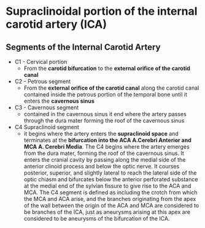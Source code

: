 # Supraclinoidal portion of the internal carotid artery (ICA)
## Segments of the Internal Carotid Artery
- C1 - Cervical portion
	- From the **carotid bifurcation** to the **external orifice of the carotid canal**
- C2  - Petrous segment 
	- From the **external orifice of the carotid canal** along the carotid canal contained inside the petrous portion of the temporal bone until it enters the **cavernous sinus**
- C3 - Cavernous segment
	- contained in the cavernous sinus it end where the artery passes through the dura mater forming the roof of the cavernous sinus
- C4 Supraclinoid segment
	- it begins where the artery enters the **supraclinoid space** and terminates at the **bifurcation into the ACA A.Cerebri Anterior and MCA A. Cerebri Media**. The C4 begins where the artery emerges from the dura mater, forming the roof of the cavernous sinus. It enters the cranial cavity by passing along the medial side of the anterior clinoid process and below the optic nerve. It courses posterior, superior, and slightly lateral to reach the lateral side of the optic chiasm and bifurcates below the anterior perforated substance at the medial end of the sylvian fissure to give rise to the ACA and MCA. The C4 segment is defined as including the crotch from which the MCA and ACA arise, and the branches originating from the apex of the wall between the origin of the ACA and MCA are considered to be branches of the ICA, just as aneurysms arising at this apex are considered to be aneurysms of the bifurcation of the ICA.